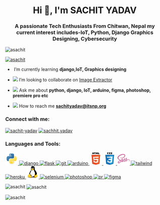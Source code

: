 <h1 align="center">Hi 👋, I'm SACHIT YADAV</h1>
<h3 align="center">A passionate Tech Enthusiasts From Chitwan, Nepal my current interest includes-IoT, Python, Django
    Graphics Designing, Cybersecurity</h3>

<p align="left"> <img src="https://komarev.com/ghpvc/?username=asachit&label=Profile%20views&color=0e75b6&style=flat"
        alt="asachit" /> </p>

<p align="left"> <a href="https://github.com/ryo-ma/github-profile-trophy"><img
            src="https://github-profile-trophy.vercel.app/?username=asachit" alt="asachit" /></a> </p>

- <img src="https://user-images.githubusercontent.com/73944456/156140404-e3724104-0d4d-4f5b-956e-82c8d5c3b047.gif"
    alt="" srcset="" width="35"> I’m currently learning **django,IoT, Graphics designing**

- <img src="https://user-images.githubusercontent.com/73944456/156142320-a879b281-da41-4e58-aaa4-ff9a1af30130.svg"
    width="40"> I’m looking to collaborate on [Image Extractor](https://github.com/ASACHIT/Pics-Extractor.git)

- <img src="https://user-images.githubusercontent.com/73944456/156142962-89615d24-4136-4ed3-b4f1-685c7d56a474.svg"
    width="35"> Ask me about **python, django, IoT, arduino, figma, photoshop, premiere pro etc**

- <img src="https://user-images.githubusercontent.com/73944456/156143298-03d879ba-1099-4a25-a7a9-0b7486f061f3.svg"
    width="27"> How to reach me **sachityadav@itsnp.org**

<h3 align="left">Connect with me:</h3>
<p align="left">
    <a href="https://linkedin.com/in/sachit-yadav" target="blank"><img align="center"
            src="https://raw.githubusercontent.com/rahuldkjain/github-profile-readme-generator/master/src/images/icons/Social/linked-in-alt.svg"
            alt="sachit-yadav" height="30" width="40" /></a>
    <a href="https://fb.com/sachhit.yadav" target="blank"><img align="center"
            src="https://raw.githubusercontent.com/rahuldkjain/github-profile-readme-generator/master/src/images/icons/Social/facebook.svg"
            alt="sachhit.yadav" height="30" width="40" /></a>
</p>

<h3 align="left">Languages and Tools:</h3>
<p align="left">
    <a href="https://www.python.org" target="_blank" rel="noreferrer">
        <img src="https://raw.githubusercontent.com/devicons/devicon/master/icons/python/python-original.svg"
            alt="python" width="40" height="40" /> 
    </a>
    <a href="https://www.djangoproject.com/" target="_blank"
        rel="noreferrer">
        <img src="https://cdn.iconscout.com/icon/free/png-256/django-1-282754.png"
            alt="django" width="40" height="40" /> 
    </a> 
    <a href="https://flask.palletsprojects.com/" target="_blank" rel="noreferrer"> <img
            src="https://www.vectorlogo.zone/logos/pocoo_flask/pocoo_flask-icon.svg" alt="flask" width="40"
            height="40" /> </a> <a href="https://git-scm.com/" target="_blank" rel="noreferrer"> <img
            src="https://www.vectorlogo.zone/logos/git-scm/git-scm-icon.svg" alt="git" width="40" height="40" /> 
    </a>
    <a href="https://www.arduino.cc/" target="_blank" rel="noreferrer"> <img
            src="https://cdn.worldvectorlogo.com/logos/arduino-1.svg" alt="arduino" width="40" height="40" /> 
    </a>
    <a href="https://www.w3.org/html/" target="_blank" rel="noreferrer"> <img
            src="https://raw.githubusercontent.com/devicons/devicon/master/icons/html5/html5-original-wordmark.svg"
            alt="html5" width="40" height="40" /> 
    </a>
    <a href="https://www.w3schools.com/css/" target="_blank" rel="noreferrer"> <img
            src="https://raw.githubusercontent.com/devicons/devicon/master/icons/css3/css3-original-wordmark.svg"
            alt="css3" width="40" height="40" /> 
    </a> 
    <a href="https://sass-lang.com" target="_blank" rel="noreferrer">
        <img src="https://raw.githubusercontent.com/devicons/devicon/master/icons/sass/sass-original.svg" alt="sass"
            width="40" height="40" /> 
    </a> 
    <a href="https://tailwindcss.com/" target="_blank" rel="noreferrer">
        <img src="https://www.vectorlogo.zone/logos/tailwindcss/tailwindcss-icon.svg" alt="tailwind" width="40"
            height="40" /> 
    </a>
    <a href="https://heroku.com" target="_blank" rel="noreferrer"> <img
            src="https://www.vectorlogo.zone/logos/heroku/heroku-icon.svg" alt="heroku" width="40" height="40" /> 
    </a>
    <a href="https://www.linux.org/" target="_blank" rel="noreferrer">
        <img src="https://raw.githubusercontent.com/devicons/devicon/master/icons/linux/linux-original.svg" alt="linux"
            width="40" height="40" /> 
    </a> 
    <a href="https://www.selenium.dev" target="_blank" rel="noreferrer"> <img
            src="https://raw.githubusercontent.com/detain/svg-logos/780f25886640cef088af994181646db2f6b1a3f8/svg/selenium-logo.svg"
            alt="selenium" width="40" height="40" /> 
    </a>
    <a href="https://www.photoshop.com/en" target="_blank" rel="noreferrer"> <img
            src="https://user-images.githubusercontent.com/73944456/156149706-ac4f2d4f-4864-4e88-86ec-36f23ef04954.svg"
            alt="photoshop" width="40" height="40" /> 
    </a>
    <a href="https://www.photoshop.com/en" target="_blank" rel="noreferrer"> <img
            src="https://user-images.githubusercontent.com/73944456/156149234-221faa4f-dc3d-4008-901b-5d3f3dce94c5.svg"
            alt="pr" width="40" height="40" /> 
    </a>
    <a href="https://www.figma.com/" target="_blank"
        rel="noreferrer">
        <img src="https://www.vectorlogo.zone/logos/figma/figma-icon.svg" alt="figma" width="40" height="40" /> 
    </a>
</p>

<p><img align="left"
        src="https://github-readme-stats.vercel.app/api/top-langs?username=asachit&show_icons=true&locale=en&layout=compact"
        alt="asachit" /></p>

<p>&nbsp;<img align="center" src="https://github-readme-stats.vercel.app/api?username=asachit&show_icons=true&locale=en"
        alt="asachit" /></p>

<p><img align="center" src="https://github-readme-streak-stats.herokuapp.com/?user=asachit&" alt="asachit" /></p>

